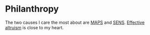 # Philanthropy

The two causes I care the most about are [MAPS](https://www.maps.org/donate) and [SENS](http://www.sens.org/donate). [Effective altruism](philosophy/effective-altruism.md) is close to my heart.

